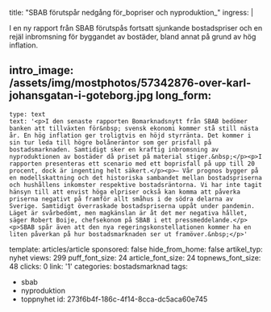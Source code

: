 title: "SBAB förutspår nedgång för\_bopriser och nyproduktion\_"
ingress: |
  <p>I en ny rapport från SBAB förutspås fortsatt sjunkande bostadspriser och en rejäl inbromsning för byggandet av bostäder, bland annat på grund av hög inflation.
  </p>
  
intro_image: /assets/img/mostphotos/57342876-over-karl-johansgatan-i-goteborg.jpg
long_form:
  -
    type: text
    text: '<p>I den senaste rapporten Bomarknadsnytt från SBAB bedömer banken att tillväxten för&nbsp; svensk ekonomi kommer stå still nästa år. En hög inflation ger troligtvis en höjd styrränta. Det kommer i sin tur leda till högre bolåneräntor som ger prisfall på bostadsmarknaden. Samtidigt sker en kraftig inbromsning av nyproduktionen av bostäder då priset på material stiger.&nbsp;</p><p>I rapporten presenteras ett scenario med ett boprisfall på upp till 20 procent, dock är ingenting helt säkert.</p><p>– Vår prognos bygger på en modellskattning och det historiska sambandet mellan bostadspriserna och hushållens inkomster respektive bostadsräntorna. Vi har inte tagit hänsyn till att envist höga elpriser också kan komma att påverka priserna negativt på framför allt småhus i de södra delarna av Sverige. Samtidigt överraskade bostadspriserna uppåt under pandemin. Läget är svårbedömt, men magkänslan är åt det mer negativa hållet, säger Robert Boije, chefsekonom på SBAB i ett pressmeddelande.</p><p>SBAB spår även att den nya regeringskonstellationen kommer ha en liten påverkan på hur bostadsmarknaden ser ut framöver.&nbsp;</p>'
template: articles/article
sponsored: false
hide_from_home: false
artikel_typ: nyhet
views: 299
puff_font_size: 24
article_font_size: 24
topnews_font_size: 48
clicks: 0
link: '1'
categories: bostadsmarknad
tags:
  - sbab
  - nyproduktion
  - toppnyhet
id: 273f6b4f-186c-4f14-8cca-dc5aca60e745
